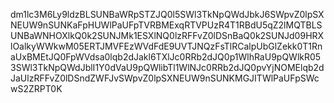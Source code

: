 dm1lc3M6Ly9ldzBLSUNBaWRpSTZJQ0l5SWl3TkNpQWdJbkJ6SWpvZ0lpSXNEUW9nSUNKaFpHUWlPaUFpTVRBMExqRTVPUzR4T1RBdU5qZ2lMQTBLSUNBaWNHOXlkQ0k2SUNJMk1ESXlNQ0lzRFFvZ0lDSnBaQ0k2SUNJd09HRXlOalkyWWkwM05ERTJMVFEzWVdFdE9UVTJNQzFsTlRCalpUbGlZekk0T1RnaUxBMEtJQ0FpWVdsa0lqb2dJakl6TXlJc0RRb2dJQ0p1WlhRaU9pQWlkR053SWl3TkNpQWdJblI1Y0dVaU9pQWlibTl1WlNJc0RRb2dJQ0pvYjNOMElqb2dJaUlzRFFvZ0lDSndZWFJvSWpvZ0lpSXNEUW9nSUNKMGJITWlPaUFpSWcwS2ZRPT0K
